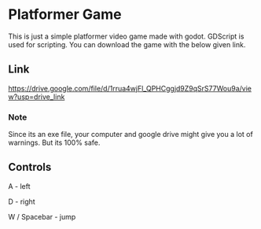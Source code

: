 
# Platformer Game

This is just a simple platformer video game made with godot. GDScript is used for scripting.
You can download the game with the below given link.

## Link
https://drive.google.com/file/d/1rrua4wjFl_QPHCggjd9Z9qSrS77Wou9a/view?usp=drive_link

### Note 
Since its an exe file, your computer and google drive might give you a lot of warnings. But its 100% safe.


## Controls

A - left

D - right

W / Spacebar - jump